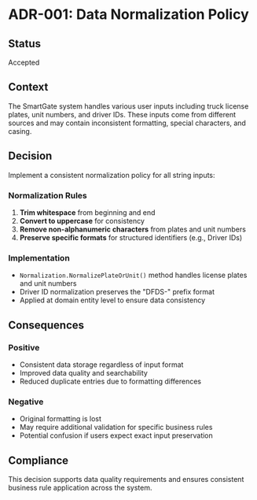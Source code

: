 # ADR-001: Data Normalization Policy

## Status
Accepted

## Context
The SmartGate system handles various user inputs including truck license plates, unit numbers, and driver IDs. These inputs come from different sources and may contain inconsistent formatting, special characters, and casing.

## Decision
Implement a consistent normalization policy for all string inputs:

### Normalization Rules
1. **Trim whitespace** from beginning and end
2. **Convert to uppercase** for consistency
3. **Remove non-alphanumeric characters** from plates and unit numbers
4. **Preserve specific formats** for structured identifiers (e.g., Driver IDs)

### Implementation
- `Normalization.NormalizePlateOrUnit()` method handles license plates and unit numbers
- Driver ID normalization preserves the "DFDS-" prefix format
- Applied at domain entity level to ensure data consistency

## Consequences
### Positive
- Consistent data storage regardless of input format
- Improved data quality and searchability
- Reduced duplicate entries due to formatting differences

### Negative
- Original formatting is lost
- May require additional validation for specific business rules
- Potential confusion if users expect exact input preservation

## Compliance
This decision supports data quality requirements and ensures consistent business rule application across the system.